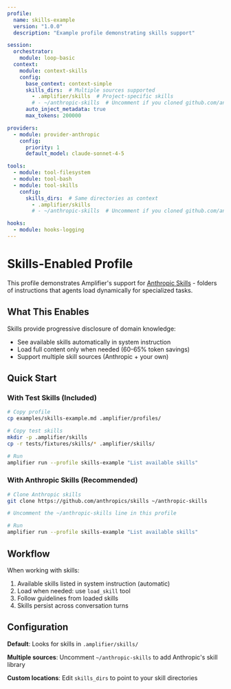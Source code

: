 ```yaml
---
profile:
  name: skills-example
  version: "1.0.0"
  description: "Example profile demonstrating skills support"

session:
  orchestrator:
    module: loop-basic
  context:
    module: context-skills
    config:
      base_context: context-simple
      skills_dirs:  # Multiple sources supported
        - .amplifier/skills  # Project-specific skills
        # - ~/anthropic-skills  # Uncomment if you cloned github.com/anthropics/skills
      auto_inject_metadata: true
      max_tokens: 200000

providers:
  - module: provider-anthropic
    config:
      priority: 1
      default_model: claude-sonnet-4-5

tools:
  - module: tool-filesystem
  - module: tool-bash
  - module: tool-skills
    config:
      skills_dirs:  # Same directories as context
        - .amplifier/skills
        # - ~/anthropic-skills  # Uncomment if you cloned github.com/anthropics/skills

hooks:
  - module: hooks-logging
---
```


# Skills-Enabled Profile

This profile demonstrates Amplifier's support for [Anthropic Skills](https://github.com/anthropics/skills) - folders of instructions that agents load dynamically for specialized tasks.

## What This Enables

Skills provide progressive disclosure of domain knowledge:
- See available skills automatically in system instruction
- Load full content only when needed (60-65% token savings)
- Support multiple skill sources (Anthropic + your own)

## Quick Start

### With Test Skills (Included)

```bash
# Copy profile
cp examples/skills-example.md .amplifier/profiles/

# Copy test skills
mkdir -p .amplifier/skills
cp -r tests/fixtures/skills/* .amplifier/skills/

# Run
amplifier run --profile skills-example "List available skills"
```

### With Anthropic Skills (Recommended)

```bash
# Clone Anthropic skills
git clone https://github.com/anthropics/skills ~/anthropic-skills

# Uncomment the ~/anthropic-skills line in this profile

# Run
amplifier run --profile skills-example "List available skills"
```

## Workflow

When working with skills:
1. Available skills listed in system instruction (automatic)
2. Load when needed: use `load_skill` tool
3. Follow guidelines from loaded skills
4. Skills persist across conversation turns

## Configuration

**Default**: Looks for skills in `.amplifier/skills/`

**Multiple sources**: Uncomment `~/anthropic-skills` to add Anthropic's skill library

**Custom locations**: Edit `skills_dirs` to point to your skill directories
